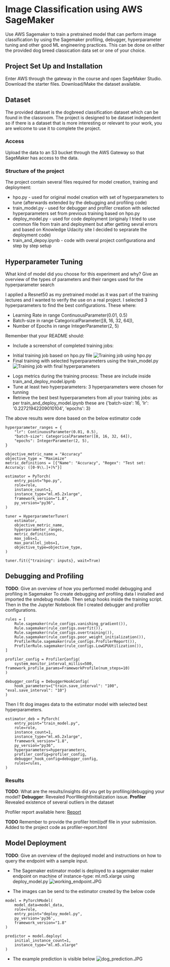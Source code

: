 # Image Classification using AWS SageMaker

Use AWS Sagemaker to train a pretrained model that can perform image classification by using the Sagemaker profiling, debugger, hyperparameter tuning and other good ML engineering practices. This can be done on either the provided dog breed classication data set or one of your choice.

## Project Set Up and Installation
Enter AWS through the gateway in the course and open SageMaker Studio. 
Download the starter files.
Download/Make the dataset available. 

## Dataset
The provided dataset is the dogbreed classification dataset which can be found in the classroom.
The project is designed to be dataset independent so if there is a dataset that is more interesting or relevant to your work, you are welcome to use it to complete the project.

### Access
Upload the data to an S3 bucket through the AWS Gateway so that SageMaker has access to the data. 

### Structure of the project
The project contain several files required for model creation, training and deployment:
* hpo.py - used for original model creation with set of hyperparameters to tune (afterwards extended by the debugging and profiling code)
* train_model.py - used for debugger and profiler creation with selected hyperparameters set from previous training based on hpo.py
* deploy_model.py - used for code deployment (originaly I tried to use common file from train and deployment but after getting sevral errors and based on Knowledge Udacity site I decided to seprarate the deployment code)
* train_and_depoy.ipynb - code with overal project configurationa and step by step setup

## Hyperparameter Tuning
What kind of model did you choose for this experiment and why? Give an overview of the types of parameters and their ranges used for the hyperparameter search

I applied a Resnet50 as my pretrained model as it was part of the training lectures and I wanted to verify the use on a real project.
I selected 3 hyperparameters to find the best configurations. These where:
* Learning Rate in range ContinuousParameter(0.01, 0.5)
* Batch-size in range CategoricalParameter([8, 16, 32, 64]),
* Number of Epochs in range IntegerParameter(2, 5)

Remember that your README should:
- Include a screenshot of completed training jobs:
* Initial training job based on hpo.py file 
![Training job using hpo.py](./training_job_hpo.JPG)
* Final training with selected hyperparameters using the train_model.py
![Training job with final hyperparameters](./training_job_finalparameters.JPG)

- Logs metrics during the training process: These are include inside train_and_deploy_model.ipynb
- Tune at least two hyperparameters: 3 hyperparameters were chosen for tunning
- Retrieve the best best hyperparameters from all your training jobs: as per train_and_deploy_model.ipynb these are {'batch-size': 16, 'lr': '0.22721942209010104', 'epochs': 3}

The above results were done based on the below estimator code
```
hyperparameter_ranges = {
    "lr": ContinuousParameter(0.01, 0.5),
    "batch-size": CategoricalParameter([8, 16, 32, 64]),
    "epochs": IntegerParameter(2, 5),
}

objective_metric_name = "Accuracy"
objective_type = "Maximize"
metric_definitions = [{"Name": "Accuracy", "Regex": "Test set: Accuracy: ([0-9\\.]+)%"}]

estimator = PyTorch(
    entry_point="hpo.py",
    role=role,
    instance_count=1,
    instance_type="ml.m5.2xlarge",
    framework_version="1.8",
    py_version="py36",
)

tuner = HyperparameterTuner(
    estimator,
    objective_metric_name,
    hyperparameter_ranges,
    metric_definitions,
    max_jobs=1,
    max_parallel_jobs=1,
    objective_type=objective_type,
)

tuner.fit({"training": inputs}, wait=True)
```


## Debugging and Profiling
**TODO**: Give an overview of how you performed model debugging and profiling in Sagemaker
To create debugging anf profiling data I installed and imported the smdebug module. Then setup hooks inside the training script. Then in the the Jupyter Notebook file  I created debugger and profiler configurations. 
```
rules = [
    Rule.sagemaker(rule_configs.vanishing_gradient()),
    Rule.sagemaker(rule_configs.overfit()),
    Rule.sagemaker(rule_configs.overtraining()),
    Rule.sagemaker(rule_configs.poor_weight_initialization()),
    ProfilerRule.sagemaker(rule_configs.ProfilerReport()),
    ProfilerRule.sagemaker(rule_configs.LowGPUUtilization()),
]

profiler_config = ProfilerConfig(
    system_monitor_interval_millis=500, framework_profile_params=FrameworkProfile(num_steps=10)
)

debugger_config = DebuggerHookConfig(
    hook_parameters={"train.save_interval": "100", "eval.save_interval": "10"}
)
```


Then I fit dog images data to the estimator model with selected best hyperparameters.
```
estimator_deb = PyTorch(
    entry_point="train_model.py",
    role=role,
    instance_count=1,
    instance_type="ml.m5.2xlarge",
    framework_version="1.8",
    py_version="py36",
    hyperparameters=hyperparameters,
    profiler_config=profiler_config,
    debugger_hook_config=debugger_config,
    rules=rules,
)
```

### Results
**TODO**: What are the results/insights did you get by profiling/debugging your model?
**Debugger**: Revealed PoorWeightInitialization issue.
**Profiler** Revealed existence of several outliers in the dataset

Profiler report available here: [Report](./profiler-report.html)

**TODO** Remember to provide the profiler html/pdf file in your submission.
Added to the project code as profiler-report.html

## Model Deployment
**TODO**: Give an overview of the deployed model and instructions on how to query the endpoint with a sample input.
- The Sagemaker estimator model is deployed to a sagemaker maker endpoint on machine of instance-type: ml.m5.xlarge using deploy_model.py
![working_endpoint.JPG](./working_endpoint.JPG)

- The images can be send to the estimator created by the below code
```
model = PyTorchModel(
    model_data=model_data,
    role=role,
    entry_point="deploy_model.py",
    py_version='py36',
    framework_version="1.8"
)

predictor = model.deploy(
    initial_instance_count=1, 
    instance_type="ml.m5.xlarge"
)
```
- The example prediction is visible below
![dog_prediction.JPG](./dog_prediction.JPG)

